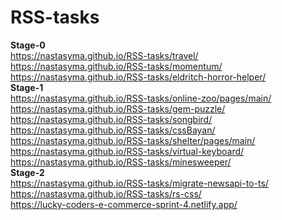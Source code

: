 # RSS-tasks
**Stage-0**  
https://nastasyma.github.io/RSS-tasks/travel/  
https://nastasyma.github.io/RSS-tasks/momentum/  
https://nastasyma.github.io/RSS-tasks/eldritch-horror-helper/  
**Stage-1**  
https://nastasyma.github.io/RSS-tasks/online-zoo/pages/main/  
https://nastasyma.github.io/RSS-tasks/gem-puzzle/  
https://nastasyma.github.io/RSS-tasks/songbird/  
https://nastasyma.github.io/RSS-tasks/cssBayan/  
https://nastasyma.github.io/RSS-tasks/shelter/pages/main/  
https://nastasyma.github.io/RSS-tasks/virtual-keyboard/  
https://nastasyma.github.io/RSS-tasks/minesweeper/  
**Stage-2**  
https://nastasyma.github.io/RSS-tasks/migrate-newsapi-to-ts/  
https://nastasyma.github.io/RSS-tasks/rs-css/  
https://lucky-coders-e-commerce-sprint-4.netlify.app/
